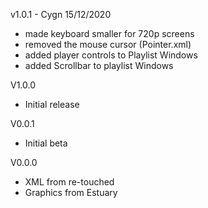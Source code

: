v1.0.1 - Cygn 15/12/2020
- made keyboard smaller for 720p screens
- removed the mouse cursor (Pointer.xml)
- added player controls to Playlist Windows
- added Scrollbar to playlist Windows

V1.0.0
- Initial release

V0.0.1
- Initial beta

V0.0.0
- XML from re-touched
- Graphics from Estuary
